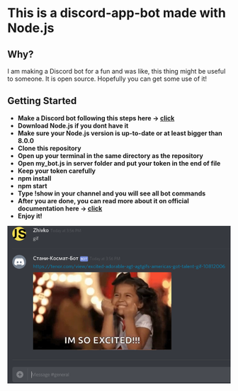 # This is a discord-app-bot made with Node.js

## Why?
I am making a Discord bot for a fun and was like, this thing might be useful to someone. It is open source. Hopefully you can get some use of it!

## Getting Started
*  <b>Make a Discord bot following this steps here -> [click](https://github.com/reactiflux/discord-irc/wiki/Creating-a-discord-bot-&-getting-a-token)</b>
*  <b>Download Node.js if you dont have it</b>
*  <b>Make sure your Node.js version is up-to-date or at least bigger than 8.0.0</b>
*  <b>Clone this repository</b>
*  <b>Open up your terminal in the same directory as the repository</b>
*  <b>Open my_bot.js in server folder and put your token in the end of file</b>
*  <b>Keep your token carefully</b>
*  <b>npm install</b>
*  <b>npm start</b>
*  <b>Type !show in your channel and you will see all bot commands</b>
*  <b>After you are done, you can read more about it on official documentation here -> [click](https://github.com/discordapp/discord-api-docs) </b>
*  <b>Enjoy it!</b>

![gifImage](/Storage/images/discord.png?raw=true "Optional Title")
